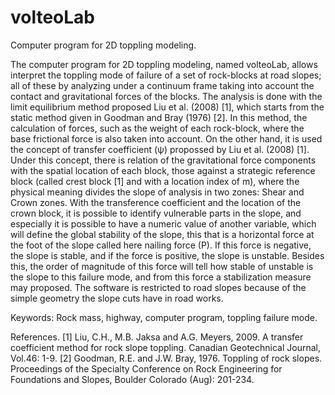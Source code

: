 # volteoLab
Computer program for 2D toppling modeling.

The computer program for 2D toppling modeling, named volteoLab, allows interpret the toppling mode of failure of a set of rock-blocks at road slopes; all of these by analyzing under a continuum frame taking into account the contact and gravitational forces of the blocks. The analysis is done with the limit equilibrium method proposed Liu et al. (2008) [1], which starts from the static method given in Goodman and Bray (1976) [2]. In this method, the calculation of forces, such as the weight of each rock-block, where the base frictional force is also taken into account. On the other hand, it is used the concept of transfer coefficient (ψ) propossed by Liu et al. (2008) [1]. Under this concept, there is relation of the gravitational force components with the spatial location of each block, those against a strategic reference block (called crest block [1] and with a location index of m), where the physical meaning divides the slope of analysis in two zones: Shear and Crown zones. With the transference coefficient and the location of the crown block, it is possible to identify vulnerable parts in the slope, and especially it is possible to have a numeric value of another variable, which will define the global stability of the slope, this that is a horizontal force at the foot of the slope called here nailing force (P). If this force is negative, the slope is stable, and if the force is positive, the slope is unstable. Besides this, the order of magnitude of this force will tell how stable of unstable is the slope to this failure mode, and from this force a stabilization measure may proposed. The software is restricted to road slopes because of the simple geometry the slope cuts have in road works.

Keywords: Rock mass, highway, computer program, toppling failure mode.

References.
[1] Liu, C.H., M.B. Jaksa and A.G. Meyers, 2009. A transfer coefficient method for rock slope toppling. Canadian Geotechnical Journal, Vol.46: 1-9. 
[2] Goodman, R.E. and J.W. Bray, 1976. Toppling of rock slopes. Proceedings of the Specialty Conference on Rock Engineering for Foundations and Slopes, Boulder Colorado (Aug): 201-234. 
